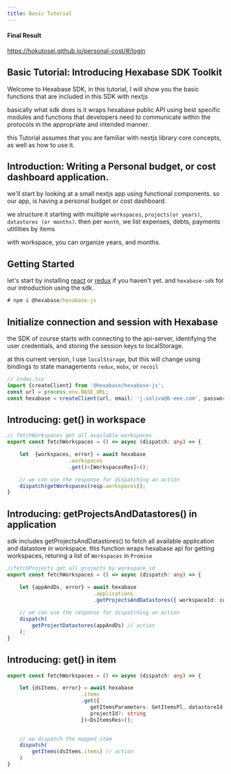 ```yaml
---
title: Basic Tutorial
---
```


#### Final Result
https://hokutosei.github.io/personal-cost/#/login

## Basic Tutorial: Introducing Hexabase SDK Toolkit

Welcome to Hexabase SDK, in this tutorial, I will show you the basic functions that are included in this SDK with nextjs

basically what sdk does is it wraps hexabase public API using best specific modules and functions that developers need to communicate within the protocols in the appropriate and intended manner.

this Tutorial assumes that you are familiar with nextjs library core concepts, as well as how to use it.

## Introduction: Writing a Personal budget, or cost dashboard application.
we'll start by looking at a small nextjs app using functional components. so our app, is having a personal budget or cost dashboard. 

we structure it starting with multiple `workspaces`, `projects(or years)`, `datastores (or months)`. then per `month`, we list expenses, debts, payments utitlities by items

with workspace, you can organize years, and months. 



## Getting Started
let's start by installing [react](https://reactjs.org/docs/getting-started.html) or [redux](https://redux.js.org/) if you haven't yet. and `hexabase-sdk` for our introduction using the sdk.

```cmd
# npm i @hexabase/hexabase-js
```

## Initialize connection and session with Hexabase
the SDK of course starts with connecting to the api-server, identifying the user credentials, and storing the session keys to localStorage. 

at this current version, I use `localStorage`, but this will change using bindings to state managements `redux`, `mobx`, or `recoil`

```ts
// index.tsx
import {createClient} from '@hexabase/hexabase-js';
const url = process.env.BASE_URL;
const hexabase = createClient(url, email: 'j.soliva@b-eee.com', password: 'test' );
```

## Introducing: get() in workspace

```ts
// fetchWorkspaces get all available workspaces
export const fetchWorkspaces = () => async (dispatch: any) => {

    let  {workspaces, error} = await hexabase
                    .workspaces
                    .get()<[WorkspacesRes]>();

    // we can use the response for dispatching an action
    dispatch(getWorkspaces(resp.workspaces));
}
```


## Introducing: getProjectsAndDatastores() in application
sdk includes getProjectsAndDatastores() to fetch all available application and datastore in workspace. this function wraps hexabase api for getting workspaces, returing a list of `Workspaces` in `Promise`
```ts
//fetchProjects get all projects by workspace id
export const fetchWorkspaces = () => async (dispatch: any) => {

    let {appAndDs, error} = await hexabase
                            .applications
                            .getProjectsAndDatastores({ workspaceId: currentWs.workspace_id })<AppAndDsRes>();
    
    // we can use the response for dispatching an action
    dispatch(
        getProjectDatastores(appAndDs) // action
    );
}
```

## Introducing: get() in item
```ts
export const fetchWorkspaces = () => async (dispatch: any) => {

    let {dsItems, error} = await hexabase
                        .items
                        .get({
                           getItemsParameters: GetItemsPl, datastoreId: string, 
                           projectId?: string      
                        })<DsItemsRes>();

    
    // we dispatch the mapped item
    dispatch(
        getItems(dsItems.items) // action
    )
}
```